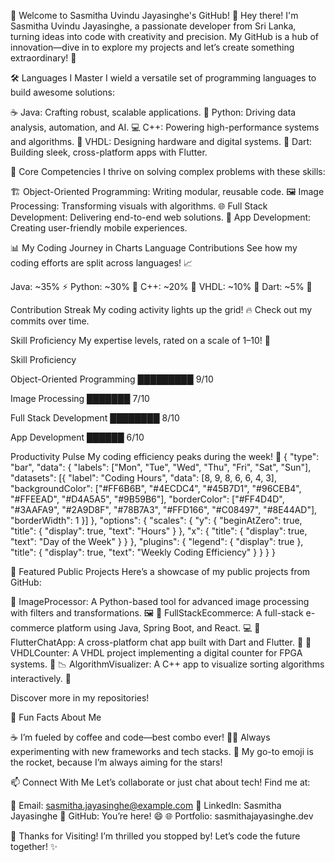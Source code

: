 👋 Welcome to Sasmitha Uvindu Jayasinghe's GitHub! 🌟
Hey there! I'm Sasmitha Uvindu Jayasinghe, a passionate developer from Sri Lanka, turning ideas into code with creativity and precision. My GitHub is a hub of innovation—dive in to explore my projects and let’s create something extraordinary! 🚀

🛠️ Languages I Master
I wield a versatile set of programming languages to build awesome solutions:

☕ Java: Crafting robust, scalable applications.
🐍 Python: Driving data analysis, automation, and AI.
💻 C++: Powering high-performance systems and algorithms.
🔌 VHDL: Designing hardware and digital systems.
🎯 Dart: Building sleek, cross-platform apps with Flutter.


🧠 Core Competencies
I thrive on solving complex problems with these skills:

🏗️ Object-Oriented Programming: Writing modular, reusable code.
🖼️ Image Processing: Transforming visuals with algorithms.
🌐 Full Stack Development: Delivering end-to-end web solutions.
📱 App Development: Creating user-friendly mobile experiences.


📊 My Coding Journey in Charts
Language Contributions
See how my coding efforts are split across languages! 📈


Java: ~35% ⚡
Python: ~30% 🐍
C++: ~20% 🚀
VHDL: ~10% 🔌
Dart: ~5% 🎯

Contribution Streak
My coding activity lights up the grid! 🔥 Check out my commits over time.

Skill Proficiency
My expertise levels, rated on a scale of 1–10! 🌟



Skill
Proficiency



Object-Oriented Programming
█████████ 9/10


Image Processing
███████ 7/10


Full Stack Development
████████ 8/10


App Development
██████ 6/10


Productivity Pulse
My coding efficiency peaks during the week! 📅
{
  "type": "bar",
  "data": {
    "labels": ["Mon", "Tue", "Wed", "Thu", "Fri", "Sat", "Sun"],
    "datasets": [{
      "label": "Coding Hours",
      "data": [8, 9, 8, 6, 6, 4, 3],
      "backgroundColor": ["#FF6B6B", "#4ECDC4", "#45B7D1", "#96CEB4", "#FFEEAD", "#D4A5A5", "#9B59B6"],
      "borderColor": ["#FF4D4D", "#3AAFA9", "#2A9D8F", "#78B7A3", "#FFD166", "#C08497", "#8E44AD"],
      "borderWidth": 1
    }]
  },
  "options": {
    "scales": {
      "y": {
        "beginAtZero": true,
        "title": {
          "display": true,
          "text": "Hours"
        }
      },
      "x": {
        "title": {
          "display": true,
          "text": "Day of the Week"
        }
      }
    },
    "plugins": {
      "legend": {
        "display": true
      },
      "title": {
        "display": true,
        "text": "Weekly Coding Efficiency"
      }
    }
  }
}


🚀 Featured Public Projects
Here’s a showcase of my public projects from GitHub:

🌟 ImageProcessor: A Python-based tool for advanced image processing with filters and transformations. 🖼️
🛒 FullStackEcommerce: A full-stack e-commerce platform using Java, Spring Boot, and React. 💻
💬 FlutterChatApp: A cross-platform chat app built with Dart and Flutter. 📱
🔢 VHDLCounter: A VHDL project implementing a digital counter for FPGA systems. 🔌
📉 AlgorithmVisualizer: A C++ app to visualize sorting algorithms interactively. 🚀

Discover more in my repositories!

🌟 Fun Facts About Me

☕ I’m fueled by coffee and code—best combo ever!
🧑‍💻 Always experimenting with new frameworks and tech stacks.
🚀 My go-to emoji is the rocket, because I’m always aiming for the stars!


📫 Connect With Me
Let’s collaborate or just chat about tech! Find me at:

📧 Email: sasmitha.jayasinghe@example.com
🔗 LinkedIn: Sasmitha Jayasinghe
🐙 GitHub: You’re here! 😄
🌐 Portfolio: sasmithajayasinghe.dev


🎉 Thanks for Visiting!
I’m thrilled you stopped by! Let’s code the future together! ✨
